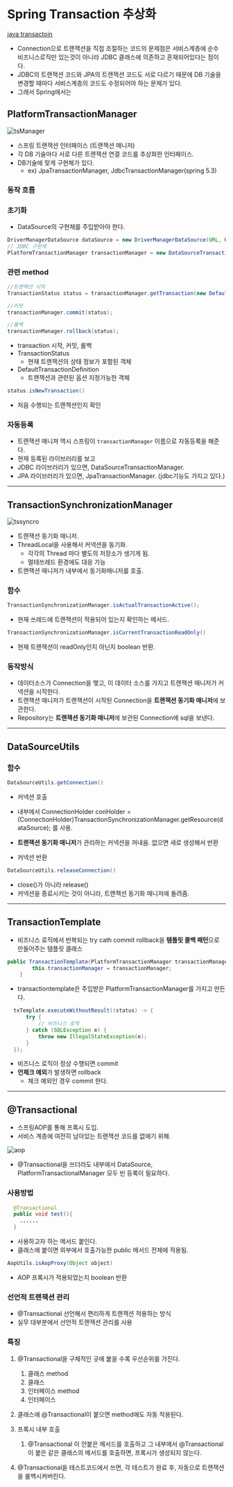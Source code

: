 # Spring Transaction 추상화

[java transactoin](../../Java/Java%20Database/Java%20Transaction.md)
- Connection으로 트랜잭션을 직접 조절하는 코드의 문제점은 서비스계층에 순수 비즈니스로직만 있는것이 아니라 JDBC 클래스에 의존하고 혼재되어있다는 점이다.
- JDBC의 트랜잭션 코드와 JPA의 트랜잭션 코드도 서로 다르기 때문에 DB 기술을 변경할 때마다 서비스계층의 코드도 수정되어야 하는 문제가 있다.
- 그래서 Spring에서는 

## PlatformTransactionManager

![tsManager](../../images/DB/transactionmanager.png)

- 스프링 트랜잭션 인터페이스 (트랜잭션 매니저)
- 각 DB 기술마다 서로 다른 트랜잭션 연결 코드를 추상화한 인터페이스.
- DB기술에 맞게 구현체가 있다.
  - ex) JpaTransactionManager, JdbcTransactionManager(spring 5.3)

### 동작 흐름

### 초기화

- DataSource의 구현체를 주입받아야 한다. 

~~~java
DriverManagerDataSource dataSource = new DriverManagerDataSource(URL, USERNAME, PASSWORD);
// JDBC 구현체
PlatformTransactionManager transactionManager = new DataSourceTransactionManager(dataSource);
~~~

### 관련 method

```java
//트랜잭션 시작
TransactionStatus status = transactionManager.getTransaction(new DefaultTransactionDefinition());

//커밋
transactionManager.commit(status);

//롤백
transactionManager.rollback(status);
```

- transaction 시작, 커밋, 롤백
- TransactionStatus
  - 현재 트랜잭션의 상태 정보가 포함된 객체
- DefaultTransactionDefinition
  - 트랜잭션과 관련된 옵션 지정가능한 객체


```java
status.isNewTransaction()
```
- 처음 수행되는 트랜잭션인지 확인

### 자동등록
- 트랜잭션 매니져 역시 스프링이 `transactionManager` 이름으로 자동등록을 해준다.
- 현재 등록된 라이브러리를 보고
- JDBC 라이브러리가 있으면, DataSourceTransactionManager.
- JPA 라이브러리가 있으면, JpaTransactionManager. (jdbc기능도 가지고 있다.) 

--------------------------------------------------------------------------------------------------------------------------------------------------------------------------------------------------------------------------------

## TransactionSynchronizationManager
![tssyncro](../../images/DB/tssyncro.png)

- 트랜잭션 동기화 매니저.
- ThreadLocal을 사용해서 커넥션을 동기화. 
  - 각각의 Thread 마다 별도의 저장소가 생기게 됨.
  - 멀테쓰레드 환경에도 대응 가능
- 트랜잭션 매니저가 내부에서 동기화매니저를 호출.

### 함수
```java
TransactionSynchronizationManager.isActualTransactionActive();
```

- 현재 쓰레드에 트랜잭션이 적용되어 있는지 확인하는 메서드.

```java
TransactionSynchronizationManager.isCurrentTransactionReadOnly()
```

- 현재 트랜잭션이 readOnly인지 아닌지 boolean 반환.

### 동작방식
- 데이터소스가 Connection을 맺고, 이 데이터 소스를 가지고 트랜잭션 매니저가 커넥션을 시작한다.
- 트랜잭션 매니저가 트랜잭션이 시작된 Connection을 **트랜잭션 동기화 매니저**에 보관한다. 
- Repository는 **트랜잭션 동기화 매니저**에 보관된 Connection에 sql을 보낸다.

--------------------------------------------------------------------------------------------------------------------------------------------------------------------------------------------------------------------------------

## DataSourceUtils
 
### 함수

~~~java
DataSourceUtils.getConnection()
~~~
- 커넥션 호출
- 내부에서 ConnectionHolder conHolder = (ConnectionHolder)TransactionSynchronizationManager.getResource(dataSource); 를 사용.
- **트랜잭션 동기화 매니저**가 관리하는 커넥션을 꺼내옴. 없으면 새로 생성해서 반환

- 커넥션 반환
~~~java
DataSourceUtils.releaseConnection()
~~~
- close()가 아니라 release()
- 커넥션을 종료시키는 것이 아니라, 트랜잭션 동기화 매니저에 돌려줌.

--------------------------------------------------------------------------------------------------------------------------------------------------------------------------------------------------------------------------------

## TransactionTemplate
- 비즈니스 로직에서 반복되는 try cath commit rollback을 **템플릿 콜백 패턴**으로 만들어주는 템플릿 클래스

~~~java
public TransactionTemplate(PlatformTransactionManager transactionManager) {
        this.transactionManager = transactionManager;
    }
~~~
- transactiontemplate은 주입받은 PlatformTransactionManager를 가지고 만든다.

```java
  txTemplate.executeWithoutResult((status) -> {
      try {
          // 비즈니스 로직
      } catch (SQLException e) {
          throw new IllegalStateException(e);
      }
  });
```

- 비즈니스 로직이 정상 수행되면 commit
- **언체크 예외**가 발생하면 rollback
  - 체크 예외인 경우 commit 한다.

--------------------------------------------------------------------------------------------------------------------------------------------------------------------------------------------------------------------------------

## @Transactional

- 스프링AOP를 통해 프록시 도입.
- 서비스 계층에 여전히 남아있는 트랜잭션 코드를 없애기 위해.

![aop](../../images/DB/transactionAOP.png)

- @Transactional을 쓰더라도 내부에서 DataSource, PlatformTransactionalManager 모두 빈 등록이 필요하다.

### 사용방법
```java
  @Transactional
  public void test(){
    ......
  }
```
 - 사용하고자 하는 메서드 붙인다.
 - 클래스에 붙이면 외부에서 호출가능한 public 메서드 전체에 적용됨.

```java
AopUtils.isAopProxy(Object object)
```
- AOP 프록시가 적용되었는지 boolean 반환

### 선언적 트랜잭션 관리

- @Transactional 선언해서 편리하게 트랜잭션 적용하는 방식
- 실무 대부분에서 선언적 트랜잭션 관리를 사용

### 특징

1. @Transactional을 구체적인 곳에 붙을 수록 우선순위를 가진다.

   1. 클래스 method
   2. 클래스
   3. 인터페이스 method
   4. 인터페이스

2. 클래스에 @Transactional이 붙으면 method에도 자동 적용된다.
3. 프록시 내부 호출
   1. @Transactional 이 안붙은 메서드를 호출하고 그 내부에서 @Transactional이 붙은 같은 클래스의 메서드를 호출하면, 프록시가 생성되지 않는다.
4. @Transactional을 테스트코드에서 쓰면, 각 테스트가 완료 후, 자동으로 트랜잭션을 롤백시켜버린다.

